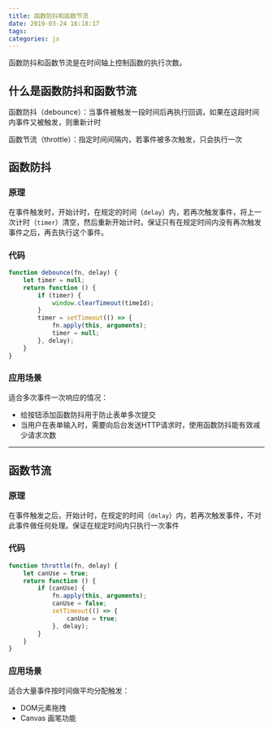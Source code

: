 ```yaml
---
title: 函数防抖和函数节流
date: 2019-03-24 16:18:17
tags:
categories: js
---
```

函数防抖和函数节流是在时间轴上控制函数的执行次数。

<!-- more -->
## 什么是函数防抖和函数节流
函数防抖（debounce）：当事件被触发一段时间后再执行回调，如果在这段时间内事件又被触发，则重新计时

函数节流（throttle）：指定时间间隔内，若事件被多次触发，只会执行一次

## 函数防抖
### 原理
在事件触发时，开始计时，在规定的时间（`delay`）内，若再次触发事件，将上一次计时（`timer`）清空，然后重新开始计时。保证只有在规定时间内没有再次触发事件之后，再去执行这个事件。
### 代码
```javascript
function debounce(fn, delay) {
    let timer = null;
    return function () {
        if (timer) {
            window.clearTimeout(timeId);
        } 
        timer = setTimeout(() => {
            fn.apply(this, arguments);
            timer = null;
        }, delay);
    }
}
```
### 应用场景
适合多次事件一次响应的情况：
* 给按钮添加函数防抖用于防止表单多次提交
* 当用户在表单输入时，需要向后台发送HTTP请求时，使用函数防抖能有效减少请求次数
***
## 函数节流
### 原理
在事件触发之后，开始计时，在规定的时间（`delay`）内，若再次触发事件，不对此事件做任何处理。保证在规定时间内只执行一次事件
### 代码
```javascript
function throttle(fn, delay) {
    let canUse = true;
    return function () {
        if (canUse) {
            fn.apply(this, arguments);
            canUse = false;
            setTimeout(() => {
                canUse = true;
            }, delay);
        } 
    }
}
```
### 应用场景
适合大量事件按时间做平均分配触发：
* DOM元素拖拽
* Canvas 画笔功能
